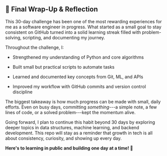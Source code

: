 🏁 Final Wrap-Up & Reflection
-----------------------------

This 30-day challenge has been one of the most rewarding experiences for me as a software engineer in progress. What started as a small goal to stay consistent on GitHub turned into a solid learning streak filled with problem-solving, scripting, and documenting my journey.

Throughout the challenge, I:

-   Strengthened my understanding of Python and core algorithms

-   Built small but practical scripts to automate tasks

-   Learned and documented key concepts from Git, ML, and APIs

-   Improved my workflow with GitHub commits and version control discipline

The biggest takeaway is how much progress can be made with small, daily efforts. Even on busy days, committing *something*---a simple note, a few lines of code, or a solved problem---kept the momentum alive.

Going forward, I plan to continue this habit beyond 30 days by exploring deeper topics in data structures, machine learning, and backend development. This repo will stay as a reminder that growth in tech is all about consistency, curiosity, and showing up every day.

**Here's to learning in public and building one day at a time! 🚀**